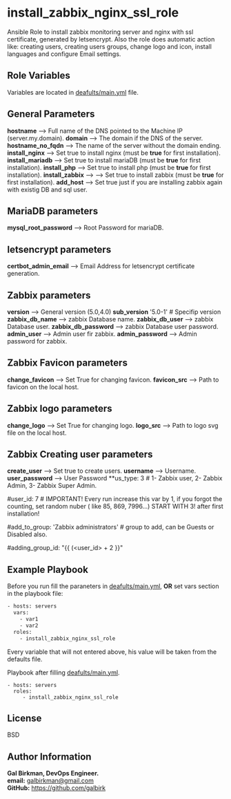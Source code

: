 install_zabbix_nginx_ssl_role
=========

Ansible Role to install zabbix monitoring server and nginx with ssl certificate, generated by letsencrypt.
Also the role does automatic action like: creating users, creating users groups, change logo and icon, install languages and configure Email settings.

Role Variables
--------------
Variables are located in [deafults/main.yml](defaults/main.yml) file.

## General Parameters

**hostname** --> Full name of the DNS pointed to the Machine IP (server.my.domain).
**domain** --> The domain if the DNS of the server.
**hostname_no_fqdn** --> The name of the server without the domain ending.
**install_nginx** --> Set true to install nginx (must be **true** for first installation).
**install_mariadb** --> Set true to install mariaDB (must be **true** for first installation).
**install_php** --> Set true to install php (must be **true** for first installation).
**install_zabbix** --> --> Set true to install zabbix (must be **true** for first installation).
**add_host** --> Set true just if you are installing zabbix again with existig DB and sql user.

## MariaDB parameters
**mysql_root_password** --> Root Password for mariaDB.

## letsencrypt parameters
**certbot_admin_email** --> Email Address for letsencrypt certificate generation.

## Zabbix parameters
**version** --> General version (5.0,4.0)
**sub_version** '5.0-1' # Specifip version
**zabbix_db_name** --> zabbix Database name.
**zabbix_db_user** --> zabbix Database user.
**zabbix_db_password** --> zabbix Database user password.
**admin_user** --> Admin user fir zabbix.
**admin_password** --> Admin password for zabbix.

## Zabbix Favicon parameters
**change_favicon** --> Set True for changing favicon.
**favicon_src** --> Path to favicon on the local host.

## Zabbix logo parameters
**change_logo** --> Set True for changing logo.
**logo_src** --> Path to logo svg file on the local host.

## Zabbix Creating user parameters

**create_user** --> Set true to create users.
**username** --> Username.
**user_password** --> User Password
**us_type: 3 # 1- Zabbix user, 2- Zabbix Admin, 3- Zabbix Super Admin.

#user_id: 7 # IMPORTANT! Every run increase this var by 1, if you forgot the counting, set random nuber ( like 85, 869, 7996...) START WITH 3! after first installation!

#add_to_group: 'Zabbix administrators' # group to add, can be Guests or Disabled also.

#adding_group_id: "{{ (<user_id> + 2 }}"

Example Playbook
----------------
Before you run fill the paraneters in [deafults/main.yml](defaults/main.yml), <b>OR</b> set vars section in the playbook file:

```bash
- hosts: servers
  vars:
    - var1
    - var2
  roles:
    - install_zabbix_nginx_ssl_role
```
Every variable that will not entered above, his value will be taken from the defaults file.

Playbook after filling [deafults/main.yml](defaults/main.yml).

    - hosts: servers
      roles:
         - install_zabbix_nginx_ssl_role

License
-------

BSD

Author Information
------------------

<b>Gal Birkman, DevOps Engineer.</b><br>
<b>email:</b> galbirkman@gmail.com<br>
<b>GitHub:</b> https://github.com/galbirk

